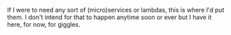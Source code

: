 If I were to need any sort of (micro)services or lambdas, this is where I'd put them. I don't intend for that to happen anytime soon or ever but I have it here, for now, for giggles.
